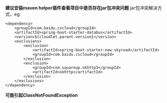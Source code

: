 **建议安装maven helper插件查看项目中是否存在jar包冲突问题**
jar包冲突解决方式，eg:
```
<dependency>
    <groupId>com.baidu.cscloud</groupId>
    <artifactId>spring-boot-starter-databus</artifactId>
    <version>${cloudlet.parent.version}</version>
    <exclusions>
        <exclusion>
            <artifactId>spring-boot-starter-new-skyroad</artifactId>
            <groupId>com.baidu.cscloud</groupId>
        </exclusion>
        <exclusion>
            <groupId>com.squareup.okhttp3</groupId>
            <artifactId>okhttp</artifactId>
        </exclusion>
    </exclusions>
</dependency>
```
**可能引起ClassNotFoundException**
